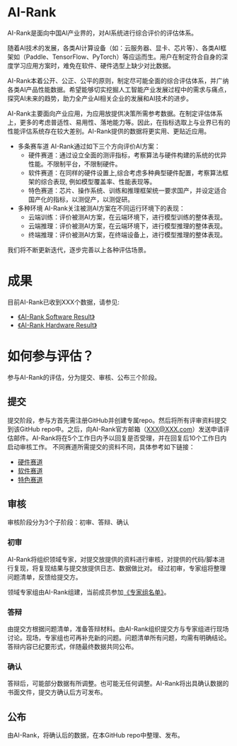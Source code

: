 # AI-Rank
AI-Rank是面向中国AI产业界的，对AI系统进行综合评价的评估体系。

随着AI技术的发展，各类AI计算设备（如：云服务器、显卡、芯片等）、各类AI框架如（Paddle、TensorFlow、PyTorch）等应运而生。用户在制定符合自身的深度学习应用方案时，难免在软件、硬件选型上缺少对比数据。

AI-Rank本着公开、公正、公平的原则，制定尽可能全面的综合评估体系，并广纳各类AI产品性能数据。希望能够切实挖掘人工智能产业发展过程中的需求与痛点，探究AI未来的趋势，助力全产业AI相关企业的发展和AI技术的进步。

AI-Rank主要面向产业应用，为应用放提供决策所需参考数据。在制定评估体系上，更多的考虑普适性、易用性、落地能力等。因此，在指标选取上与业界已有的性能评估系统存在较大差别。AI-Rank提供的数据将更实用、更贴近应用。

- 多条赛车道
AI-Rank通过如下三个方向评价AI方案：
    - 硬件赛道：通过设立全面的测评指标，考察算法与硬件构建的系统的优异性能。不限制平台，不限制硬件。
    - 软件赛道：在同样的硬件设置上,综合考虑多种典型硬件配置，考察算法框架的综合表现, 例如模型覆盖率、性能表现等。
    - 特色赛道：芯片、操作系统、训练和推理框架统一要求国产，并设定适合国产化的指标，以测促产，以测促研。
- 多种环境
AI-Rank关注被测AI方案在不同运行环境下的表现：
    - 云端训练：评价被测AI方案，在云端环境下，进行模型训练的整体表现。
    - 云端推理：评价被测AI方案，在云端环境下，进行模型推理的整体表现。
    - 终端推理：评价被测AI方案，在终端设备上，进行模型推理的整体表现。

我们将不断更新迭代，逐步完善以上各种评估场景。

# 成果
目前AI-Rank已收到XXX个数据，请参见:
- [《AI-Rank Software Result》](./result/software_result.md)
- [《AI-Rank Hardware Result》](./result/hardware_result.md)

# 如何参与评估？
参与AI-Rank的评估，分为提交、审核、公布三个阶段。
## 提交
提交阶段，参与方首先需注册GitHub并创建专属repo。然后将所有评审资料提交到该GitHub repo中。之后，向AI-Rank官方邮箱（XXX@XXX.com）发送申请评估邮件。AI-Rank将在5个工作日内予以回复是否受理，并在回复后10个工作日内启动审核工作。
不同赛道所需提交的资料不同，具体参考如下链接：
- [硬件赛道](./hardware/README.md)
- [软件赛道](./software/README.md)
- [特色赛道](./nationalization/README.md)

## 审核
审核阶段分为3个子阶段：初审、答辩、确认
### 初审
AI-Rank将组织领域专家，对提交放提供的资料进行审核，对提供的代码/脚本进行复现，将复现结果与提交放提供日志、数据做比对。
经过初审，专家组将整理问题清单，反馈给提交方。

领域专家组由AI-Rank组建，当前成员参加[《专家组名单》](./expert.md)。

### 答辩
由提交方根据问题清单，准备答辩材料。由AI-Rank组织提交方与专家组进行现场讨论。现场，专家组也可再补充新的问题。问题清单所有问题，均需有明确结论。
答辩内容已纪要形式，伴随最终数据共同公布。

### 确认
答辩后，可能部分数据有所调整。也可能无任何调整。AI-Rank将出具确认数据的书面文件，提交方确认后方可发布。

## 公布
由AI-Rank，将确认后的数据，在本GitHub repo中整理、发布。
